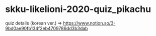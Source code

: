 # skku-likelioni-2020-quiz_pikachu

quiz details (korean ver.)
=> https://www.notion.so/3-9bd0ae90fb134f2eb4709786dd3b3dab
